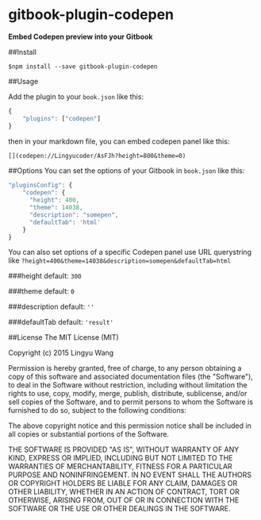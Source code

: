 gitbook-plugin-codepen
===

**Embed Codepen preview into your Gitbook**

##Install

```shell
$npm install --save gitbook-plugin-codepen
```

##Usage

Add the plugin to your `book.json` like this: 

```javascript
{
    "plugins": ["codepen"]
}
```

then in your markdown file, you can embed codepen panel like this:


```markdown
[](codepen://Lingyucoder/AsFJh?height=800&theme=0)
```

##Options
You can set the options of your Gitbook in `book.json` like this: 

```javascript
"pluginsConfig": {
    "codepen": {
      "height": 400,
      "theme": 14038,
      "description": "somepen",
      "defaultTab": 'html'
    }
}
```

You can also set options of a specific Codepen panel use URL querystring like `?height=400&theme=14038&description=somepen&defaultTab=html`

###height
default: `300`

###theme
default: `0`

###description
default: `''`

###defaultTab
default: `'result'`

##License
The MIT License (MIT)

Copyright (c) 2015 Lingyu Wang

Permission is hereby granted, free of charge, to any person obtaining a copy
of this software and associated documentation files (the "Software"), to deal
in the Software without restriction, including without limitation the rights
to use, copy, modify, merge, publish, distribute, sublicense, and/or sell
copies of the Software, and to permit persons to whom the Software is
furnished to do so, subject to the following conditions:

The above copyright notice and this permission notice shall be included in all
copies or substantial portions of the Software.

THE SOFTWARE IS PROVIDED "AS IS", WITHOUT WARRANTY OF ANY KIND, EXPRESS OR
IMPLIED, INCLUDING BUT NOT LIMITED TO THE WARRANTIES OF MERCHANTABILITY,
FITNESS FOR A PARTICULAR PURPOSE AND NONINFRINGEMENT. IN NO EVENT SHALL THE
AUTHORS OR COPYRIGHT HOLDERS BE LIABLE FOR ANY CLAIM, DAMAGES OR OTHER
LIABILITY, WHETHER IN AN ACTION OF CONTRACT, TORT OR OTHERWISE, ARISING FROM,
OUT OF OR IN CONNECTION WITH THE SOFTWARE OR THE USE OR OTHER DEALINGS IN THE
SOFTWARE.


